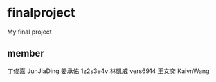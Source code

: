 # finalproject
My final project

## member 
 丁俊嘉 JunJiaDing 
 姜承佑 1z2s3e4v
 林凱威 vers6914
 王文奕 KaivnWang 
